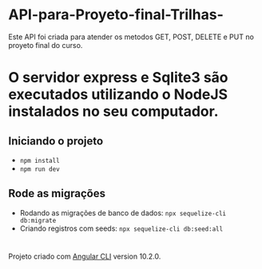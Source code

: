 # API-para-Proyeto-final-Trilhas-
Este API foi criada para atender os metodos GET, POST, DELETE e PUT no proyeto final do curso.


# O servidor express e Sqlite3 são executados utilizando o NodeJS instalados no seu computador.

## Iniciando o projeto

- `npm install`
- `npm run dev`

## Rode as migrações

- Rodando as migrações de banco de dados: `npx sequelize-cli db:migrate`
- Criando registros com seeds: `npx sequelize-cli db:seed:all`


# 
Projeto criado com [Angular CLI](https://github.com/angular/angular-cli) version 10.2.0.


